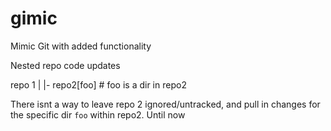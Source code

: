 # gimic
Mimic Git with added functionality

Nested repo code updates

repo 1
|
|- repo2[foo] # foo is a dir in repo2

There isnt a way to leave repo 2 ignored/untracked, and pull in changes for the specific dir `foo` within repo2. Until now 